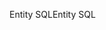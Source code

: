 <span data-ttu-id="612b3-101">Entity SQL</span><span class="sxs-lookup"><span data-stu-id="612b3-101">Entity SQL</span></span>